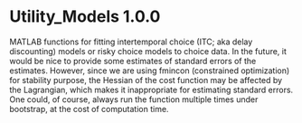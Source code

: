 # Utility_Models 1.0.0

MATLAB functions for fitting intertemporal choice (ITC; aka delay discounting) models or risky choice models to choice data.
In the future, it would be nice to provide some estimates of standard errors of the estimates. However, since we are using fmincon
(constrained optimization) for stability purpose, the Hessian of the cost function may be affected by the Lagrangian, which makes it inappropriate
for estimating standard errors. One could, of course, always run the function multiple times under bootstrap, at the cost of computation time.